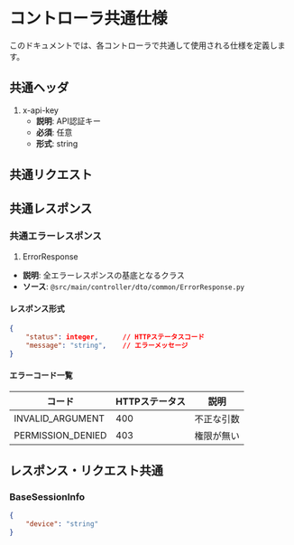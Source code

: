 # コントローラ共通仕様
このドキュメントでは、各コントローラで共通して使用される仕様を定義します。

## 共通ヘッダ
1. x-api-key
    - **説明**: API認証キー
    - **必須**: 任意
    - **形式**: string

## 共通リクエスト

## 共通レスポンス

### 共通エラーレスポンス
1. ErrorResponse
- **説明**: 全エラーレスポンスの基底となるクラス
- **ソース**: `@src/main/controller/dto/common/ErrorResponse.py`

#### レスポンス形式
```json
{
    "status": integer,      // HTTPステータスコード
    "message": "string",    // エラーメッセージ
}
```

#### エラーコード一覧
| コード | HTTPステータス | 説明 |
| -- | -- | -- |
| INVALID_ARGUMENT | 400 | 不正な引数 |
| PERMISSION_DENIED | 403 | 権限が無い |

## レスポンス・リクエスト共通
### BaseSessionInfo
```json
{
    "device": "string"
}
```
